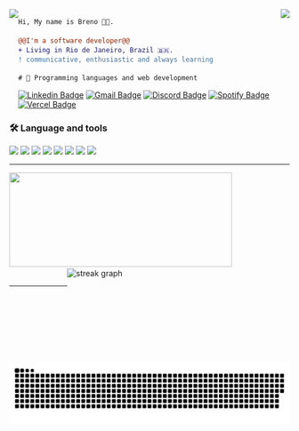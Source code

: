 <img align="right" height="150" src="https://media.giphy.com/media/vvcvtGPa4hSiN4TgeY/giphy.gif"/>
<img align="left" height="200" src="https://media.giphy.com/media/ao9DUiTKH60XS/giphy.gif"/>

```diff
Hi, My name is Breno 👩‍💻.

@@I'm a software developer@@
+ Living in Rio de Janeiro, Brazil 🇧🇷.
! communicative, enthusiastic and always learning

# 📖 Programming languages and web development

```

[![Linkedin Badge](https://img.shields.io/static/v1?message=LinkedIn&logo=linkedin&label=&color=0077B5&logoColor=white&labelColor=&style=for-the-badgeHeight=15)](https://www.linkedin.com/in/henryckbreno/)
[![Gmail Badge](https://img.shields.io/static/v1?message=Gmail&logo=gmail&label=&color=D14836&logoColor=white&labelColor=&style=for-the-badgeHeight=15)](mailto:brenohenryck@gmail.com)
[![Discord Badge](https://img.shields.io/static/v1?message=Discord&logo=discord&label=&color=7289DA&logoColor=white&labelColor=&style=for-the-badgeHeight=15)](discordapp.com/users/255088193794211862)
[![Spotify Badge](https://img.shields.io/badge/Spotify-1ED760?style=for-the-badge&logo=spotify&logoColor=white&labelColor=&style=for-the-badgeHeight=15)](https://open.spotify.com/user/12169889433)
[![Vercel Badge](https://img.shields.io/badge/vercel-%23000000.svg?style=for-the-badge&logo=vercel&logoColor=white&labelColor=&style=for-the-badgeHeight=15)](https://vercel.com/brenenho)

<div>
  <h3>🛠 Language and tools</h3>
<div/>

<img src="https://img.shields.io/badge/javascript%20-%23323330.svg?&style=for-the-badge&logo=javascript&logoColor=%23F7DF1E"/>
<img src="https://img.shields.io/badge/python-3670A0?style=for-the-badge&logo=python&logoColor=ffdd54"/>
<img src="https://img.shields.io/badge/html5%20-%23E34F26.svg?&style=for-the-badge&logo=html5&logoColor=white"/>
  <img src="https://img.shields.io/badge/css3%20-%231572B6.svg?&style=for-the-badge&logo=css3&logoColor=white"/>
<img src="https://img.shields.io/badge/node.js%20-%2343853D.svg?&style=for-the-badge&logo=node.js&logoColor=white"/>
  <img src="https://img.shields.io/badge/react%20-%2320232a.svg?&style=for-the-badge&logo=react&logoColor=%2361DAFB"/>
<img src="https://img.shields.io/badge/git%20-%23F05033.svg?&style=for-the-badge&logo=git&logoColor=white"/>
<img src="https://img.shields.io/badge/Ubuntu-E95420?style=for-the-badge&logo=ubuntu&logoColor=white"/>

<br>
<hr>
<div>
  <img width="400" height="170" src="https://github-readme-stats.vercel.app/api?username=Brenenho&show_icons=true&title_color=9400D3&icon_color=79ff97&text_color=9f9f9f&bg_color=151515" />
  
  <img align="right" width="400" height="170" src="https://streak-stats.demolab.com?user=Brenenho&locale=en&mode=daily&theme=dark&hide_border=false&border_radius=5&order=3" alt="streak graph"  />
</div>
  
  <br>
  <hr>
  
  <img src="https://raw.githubusercontent.com/Brenenho/brenenho/89a968e85b26083c8ad35ed2e047d54680333526/github-contribution-grid-snake-dark.svg" alt="Snake animation" />

  
